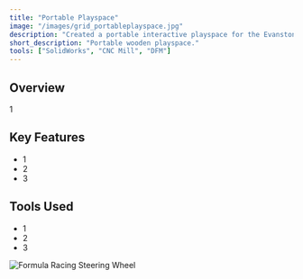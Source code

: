 ```yaml
---
title: "Portable Playspace"
image: "/images/grid_portableplayspace.jpg"
description: "Created a portable interactive playspace for the Evanston Public Library at the Robert Crown Center."
short_description: "Portable wooden playspace."
tools: ["SolidWorks", "CNC Mill", "DFM"]
---
```


## Overview
1

## Key Features
- 1
- 2
- 3

## Tools Used
- 1
- 2
- 3

![Formula Racing Steering Wheel](/assets/images/formula_render.jpg)
